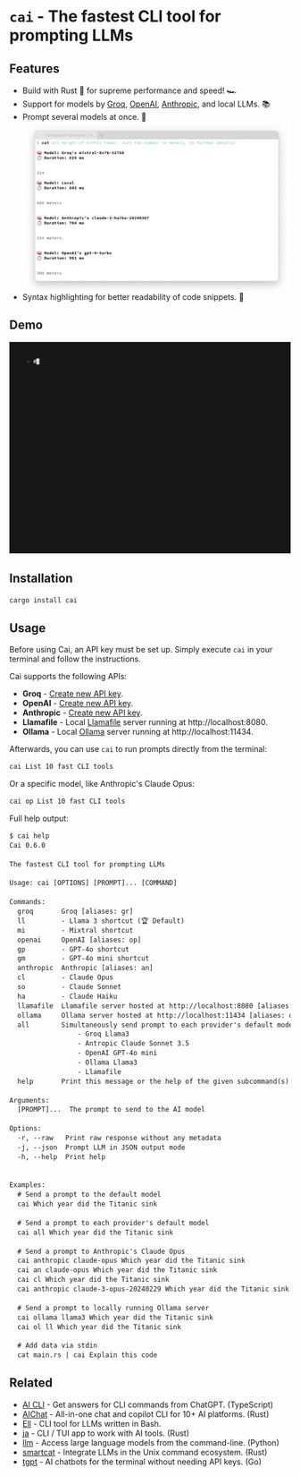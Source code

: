 # `cai` - The fastest CLI tool for prompting LLMs

## Features

- Build with Rust 🦀 for supreme performance and speed! 🏎️
- Support for models by [Groq], [OpenAI], [Anthropic], and local LLMs. 📚
- Prompt several models at once. 🤼
    ![Demo of cai's all command](screenshots/2024-04-13t1627_all.png)
- Syntax highlighting for better readability of code snippets. 🌈

[Groq]: https://console.groq.com/docs/models
[OpenAI]: https://platform.openai.com/docs/models
[Anthropic]: https://docs.anthropic.com/claude/docs/models-overview


## Demo

![`cai` demo](./demos/main.gif)


## Installation

```sh
cargo install cai
```


## Usage

Before using Cai, an API key must be set up.
Simply execute `cai` in your terminal and follow the instructions.

Cai supports the following APIs:

- **Groq** - [Create new API key](https://console.groq.com/keys).
- **OpenAI** - [Create new API key](https://platform.openai.com/api-keys).
- **Anthropic** -
    [Create new API key](https://console.anthropic.com/settings/keys).
- **Llamafile** - Local [Llamafile] server running at http://localhost:8080.
- **Ollama** - Local [Ollama] server running at http://localhost:11434.

[Llamafile]: https://github.com/Mozilla-Ocho/llamafile
[Ollama]: https://github.com/ollama/ollama

Afterwards, you can use `cai` to run prompts directly from the terminal:

```sh
cai List 10 fast CLI tools
```

Or a specific model, like Anthropic's Claude Opus:

```sh
cai op List 10 fast CLI tools
```

Full help output:

```txt
$ cai help
Cai 0.6.0

The fastest CLI tool for prompting LLMs

Usage: cai [OPTIONS] [PROMPT]... [COMMAND]

Commands:
  groq       Groq [aliases: gr]
  ll         - Llama 3 shortcut (🏆 Default)
  mi         - Mixtral shortcut
  openai     OpenAI [aliases: op]
  gp         - GPT-4o shortcut
  gm         - GPT-4o mini shortcut
  anthropic  Anthropic [aliases: an]
  cl         - Claude Opus
  so         - Claude Sonnet
  ha         - Claude Haiku
  llamafile  Llamafile server hosted at http://localhost:8080 [aliases: lf]
  ollama     Ollama server hosted at http://localhost:11434 [aliases: ol]
  all        Simultaneously send prompt to each provider's default model:
                 - Groq Llama3
                 - Antropic Claude Sonnet 3.5
                 - OpenAI GPT-4o mini
                 - Ollama Llama3
                 - Llamafile
  help       Print this message or the help of the given subcommand(s)

Arguments:
  [PROMPT]...  The prompt to send to the AI model

Options:
  -r, --raw   Print raw response without any metadata
  -j, --json  Prompt LLM in JSON output mode
  -h, --help  Print help


Examples:
  # Send a prompt to the default model
  cai Which year did the Titanic sink

  # Send a prompt to each provider's default model
  cai all Which year did the Titanic sink

  # Send a prompt to Anthropic's Claude Opus
  cai anthropic claude-opus Which year did the Titanic sink
  cai an claude-opus Which year did the Titanic sink
  cai cl Which year did the Titanic sink
  cai anthropic claude-3-opus-20240229 Which year did the Titanic sink

  # Send a prompt to locally running Ollama server
  cai ollama llama3 Which year did the Titanic sink
  cai ol ll Which year did the Titanic sink

  # Add data via stdin
  cat main.rs | cai Explain this code
```


## Related

- [AI CLI] - Get answers for CLI commands from ChatGPT. (TypeScript)
- [AIChat] - All-in-one chat and copilot CLI for 10+ AI platforms. (Rust)
- [Ell] - CLI tool for LLMs written in Bash.
- [ja] - CLI / TUI app to work with AI tools. (Rust)
- [llm] - Access large language models from the command-line. (Python)
- [smartcat] - Integrate LLMs in the Unix command ecosystem. (Rust)
- [tgpt] - AI chatbots for the terminal without needing API keys. (Go)

[AI CLI]: https://github.com/abhagsain/ai-cli
[AIChat]: https://github.com/sigoden/aichat
[Ell]: https://github.com/simonmysun/ell
[ja]: https://github.com/joshka/ja
[llm]: https://github.com/simonw/llm
[smartcat]: https://github.com/efugier/smartcat
[tgpt]: https://github.com/aandrew-me/tgpt
